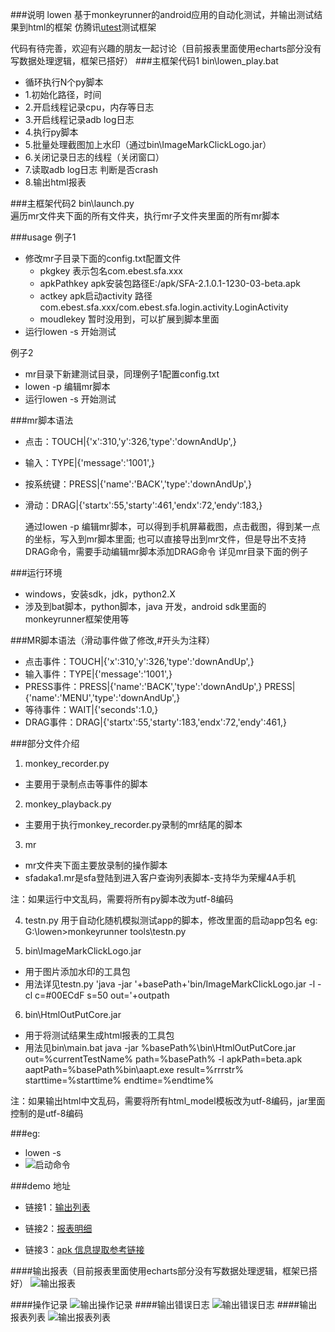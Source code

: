 ###说明
lowen 基于monkeyrunner的android应用的自动化测试，并输出测试结果到html的框架
仿腾讯[utest](http://auto.utest.qq.com/)测试框架

代码有待完善，欢迎有兴趣的朋友一起讨论（目前报表里面使用echarts部分没有写数据处理逻辑，框架已搭好）
###主框架代码1
bin\lowen_play.bat
- 循环执行N个py脚本
- 1.初始化路径，时间
- 2.开启线程记录cpu，内存等日志
- 3.开启线程记录adb log日志
- 4.执行py脚本
- 5.批量处理截图加上水印（通过bin\ImageMarkClickLogo.jar）
- 6.关闭记录日志的线程（关闭窗口）
- 7.读取adb log日志 判断是否crash
- 8.输出html报表

###主框架代码2
bin\launch.py   
遍历mr文件夹下面的所有文件夹，执行mr子文件夹里面的所有mr脚本

###usage
例子1
- 修改mr子目录下面的config.txt配置文件
    + pkgkey 表示包名com.ebest.sfa.xxx
    + apkPathkey apk安装包路径E:/apk/SFA-2.1.0.1-1230-03-beta.apk
    + actkey apk启动activity 路径com.ebest.sfa.xxx/com.ebest.sfa.login.activity.LoginActivity
    + moudlekey 暂时没用到，可以扩展到脚本里面
- 运行lowen -s 开始测试

例子2
- mr目录下新建测试目录，同理例子1配置config.txt
- lowen -p 编辑mr脚本
- 运行lowen -s 开始测试

###mr脚本语法
- 点击：TOUCH|{'x':310,'y':326,'type':'downAndUp',}
- 输入：TYPE|{'message':'1001',}
- 按系统键：PRESS|{'name':'BACK','type':'downAndUp',}
- 滑动：DRAG|{'startx':55,'starty':461,'endx':72,'endy':183,}

	通过lowen -p 编辑mr脚本，可以得到手机屏幕截图，点击截图，得到某一点的坐标，写入到mr脚本里面;
	也可以直接导出到mr文件，但是导出不支持DRAG命令，需要手动编辑mr脚本添加DRAG命令
	详见mr目录下面的例子
	
###运行环境
- windows，安装sdk，jdk，python2.X
- 涉及到bat脚本，python脚本，java 开发，android sdk里面的monkeyrunner框架使用等

###MR脚本语法（滑动事件做了修改,#开头为注释）
- 点击事件：TOUCH|{'x':310,'y':326,'type':'downAndUp',}
- 输入事件：TYPE|{'message':'1001',}
- PRESS事件：PRESS|{'name':'BACK','type':'downAndUp',} PRESS|{'name':'MENU','type':'downAndUp',}
- 等待事件：WAIT|{'seconds':1.0,}
- DRAG事件：DRAG|{'startx':55,'starty':183,'endx':72,'endy':461,}

###部分文件介绍
1. monkey_recorder.py
  -  主要用于录制点击等事件的脚本

2. monkey_playback.py
  -  主要用于执行monkey_recorder.py录制的mr结尾的脚本

3. mr
  -  mr文件夹下面主要放录制的操作脚本
  -  sfadaka1.mr是sfa登陆到进入客户查询列表脚本-支持华为荣耀4A手机

注：如果运行中文乱码，需要将所有py脚本改为utf-8编码

4. testn.py 用于自动化随机模拟测试app的脚本，修改里面的启动app包名
	eg:
	G:\lowen>monkeyrunner tools\testn.py


5. bin\ImageMarkClickLogo.jar
  -  用于图片添加水印的工具包
  -  用法详见testn.py
	'java -jar '+basePath+'bin/ImageMarkClickLogo.jar -l -cl c=#00ECdF s=50 out='+outpath

6. bin\HtmlOutPutCore.jar  
  -  用于将测试结果生成html报表的工具包
  -  用法见bin\main.bat
	java -jar %basePath%\bin\HtmlOutPutCore.jar   out=%currentTestName% path=%basePath% -l apkPath=beta.apk aaptPath=%basePath%bin\aapt.exe result=%rrrstr% starttime=%starttime% endtime=%endtime%

注：如果输出html中文乱码，需要将所有html_model模板改为utf-8编码，jar里面控制的是utf-8编码

###eg:
  -  lowen -s
  -  ![启动命令](http://jixieshi999.github.io/lowen/cmd.jpg )



###demo 地址

- 链接1：[输出列表](http://jixieshi999.github.io/lowen/out/ )

- 链接2：[报表明细](http://jixieshi999.github.io/lowen/out/20160112_162509_SFA/sh.htm)
	
- 链接3：[apk 信息提取参考链接](http://energykey.iteye.com/blog/1856173)

####输出报表（目前报表里面使用echarts部分没有写数据处理逻辑，框架已搭好）
![输出报表](http://jixieshi999.github.io/lowen/detail.jpg )

####操作记录
![输出操作记录](http://jixieshi999.github.io/lowen/pic.jpg )
####输出错误日志
![输出错误日志](http://jixieshi999.github.io/lowen/log.jpg )
####输出报表列表
![输出报表列表](http://jixieshi999.github.io/lowen/list.jpg )
